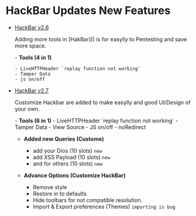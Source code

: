 # HackBar Updates New Features

- [HackBar v2.6](https://youtu.be/8mkfybBaS9A)
  <p>Adding more tools in [HakBar]() is for easylly to Pentesting and save more space.</p>
    - <b>Tools (4 in 1)</b>
    
      - LiveHTTPHeader `replay function not working`
      - Tamper Data
      - js on/off
    
- [HackBar v2.7](https://youtu.be/rMqOSfYqGgk)
  <p>Customize Hackbar are added to make easylly and good UI/Design of your own.</p>
    - <b>Tools (6 in 1)</b>
      - LiveHTTPHeader `replay function not working` 
      - Tamper Data
      - View Source
      - JS on/off
      - noRedirect

    - <b>Added new Queries (Custome)</b>
      - add your Dios (10 slots)  `new`
      - add XSS Payload (10 slots)  `new`
      - and for others (10 slots) `new`

    - <b>Advance Options (Customize HackBar)</b>
      - Remove style
      - Restore in to defaults
      - Hide toolbars for not compatible resolution.
      - Import & Export preferences (Themes) `importing is bug`
